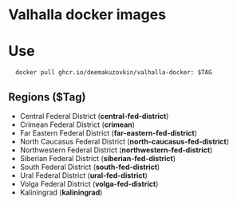 # Valhalla docker images

# Use

```shell
  docker pull ghcr.io/deemakuzovkin/valhalla-docker: $TAG
```

## Regions ($Tag)

* Central Federal District (**central-fed-district**)
* Crimean Federal District (**crimean**)
* Far Eastern Federal District (**far-eastern-fed-district**)
* North Caucasus Federal District (**north-caucasus-fed-district**)
* Northwestern Federal District (**northwestern-fed-district**)
* Siberian Federal District (**siberian-fed-district**)
* South Federal District (**south-fed-district**)
* Ural Federal District (**ural-fed-district**)
* Volga Federal District (**volga-fed-district**)
* Kaliningrad (**kaliningrad**)
